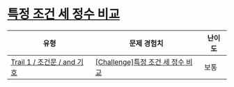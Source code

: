 # [특정 조건 세 정수 비교](https://www.codetree.ai/trails/complete/curated-cards/challenge-specific-comparison-of-three-natural-numbers)

|유형|문제 경험치|난이도|
|---|---|---|
|[Trail 1 / 조건문 / and 기호](https://www.codetree.ai/trail-info/novice-low/)|[[Challenge]특정 조건 세 정수 비교](https://www.codetree.ai/trails/complete/curated-cards/challenge-specific-comparison-of-three-natural-numbers/)|보통|


